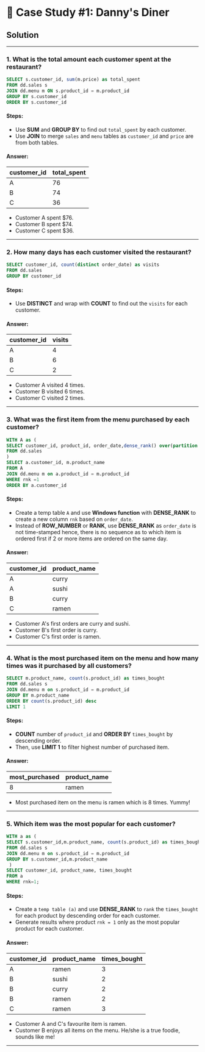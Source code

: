 # 🍜 Case Study #1: Danny's Diner

## Solution



***

### 1. What is the total amount each customer spent at the restaurant?

````sql
SELECT s.customer_id, sum(m.price) as total_spent
FROM dd.sales s
JOIN dd.menu m ON s.product_id = m.product_id
GROUP BY s.customer_id
ORDER BY s.customer_id
````

#### Steps:
- Use **SUM** and **GROUP BY** to find out ```total_spent```  by each customer.
- Use **JOIN** to merge ```sales``` and ```menu``` tables as ```customer_id``` and ```price``` are from both tables.


#### Answer:
| customer_id | total_spent |
| ----------- | ----------- |
| A           | 76          |
| B           | 74          |
| C           | 36          |

- Customer A spent $76.
- Customer B spent $74.
- Customer C spent $36.

***
### 2. How many days has each customer visited the restaurant?

````sql
SELECT customer_id, count(distinct order_date) as visits
FROM dd.sales
GROUP BY customer_id
````

#### Steps:
- Use **DISTINCT** and wrap with **COUNT** to find out the ```visits``` for each customer.

#### Answer:
| customer_id | visits |
| ----------- | ----------- |
| A           | 4          |
| B           | 6          |
| C           | 2          |

- Customer A visited 4 times.
- Customer B visited 6 times.
- Customer C visited 2 times.

***
### 3. What was the first item from the menu purchased by each customer?

````sql
WITH A as (
SELECT customer_id, product_id, order_date,dense_rank() over(partition by customer_id order by order_date) as rnk
FROM dd.sales
)
SELECT a.customer_id, m.product_name
FROM A
JOIN dd.menu m on a.product_id = m.product_id
WHERE rnk =1
ORDER BY a.customer_id
````

#### Steps:
- Create a temp table ```A``` and use **Windows function** with **DENSE_RANK** to create a new column ```rnk``` based on ```order_date```.
- Instead of **ROW_NUMBER** or **RANK**, use **DENSE_RANK** as ```order_date``` is not time-stamped hence, there is no sequence as to which item is ordered first if 2 or more items are ordered on the same day.

#### Answer:
| customer_id | product_name | 
| ----------- | ----------- |
| A           | curry        | 
| A           | sushi        | 
| B           | curry        | 
| C           | ramen        |

- Customer A's first orders are curry and sushi.
- Customer B's first order is curry.
- Customer C's first order is ramen.

***
### 4. What is the most purchased item on the menu and how many times was it purchased by all customers?

````sql
SELECT m.product_name, count(s.product_id) as times_bought
FROM dd.sales s
JOIN dd.menu m on s.product_id = m.product_id
GROUP BY m.product_name 
ORDER BY count(s.product_id) desc
LIMIT 1
````

#### Steps:
- **COUNT** number of ```product_id``` and **ORDER BY** ```times_bought``` by descending order. 
- Then, use **LIMIT 1** to filter highest number of purchased item.

#### Answer:
| most_purchased | product_name | 
| ----------- | ----------- |
| 8       | ramen |


- Most purchased item on the menu is ramen which is 8 times. Yummy!

***
### 5. Which item was the most popular for each customer?

````sql
WITH a as (
SELECT s.customer_id,m.product_name, count(s.product_id) as times_bought, dense_rank() over(partition by customer_id order by count(s.product_id) desc) as rnk
FROM dd.sales s
JOIN dd.menu m on s.product_id = m.product_id
GROUP BY s.customer_id,m.product_name
 )
SELECT customer_id, product_name, times_bought
FROM a
WHERE rnk=1;
````

#### Steps:
- Create a ```temp table (a)``` and use **DENSE_RANK** to ```rank``` the ```times_bought``` for each product by descending order for each customer.
- Generate results where product ```rnk = 1``` only as the most popular product for each customer.

#### Answer:
| customer_id | product_name | times_bought |
| ----------- | ---------- |------------  |
| A           | ramen        |  3   |
| B           | sushi        |  2   |
| B           | curry        |  2   |
| B           | ramen        |  2   |
| C           | ramen        |  3   |

- Customer A and C's favourite item is ramen.
- Customer B enjoys all items on the menu. He/she is a true foodie, sounds like me!

***

